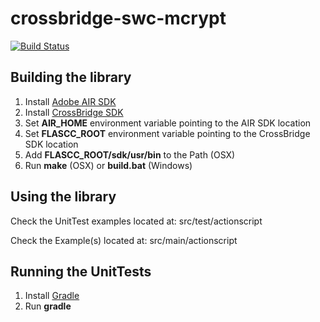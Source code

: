 crossbridge-swc-mcrypt
======================

[![Build Status](https://travis-ci.org/crossbridge-community/crossbridge-swc-mcrypt.svg?branch=master)](https://travis-ci.org/crossbridge-community/crossbridge-swc-mcrypt)

## Building the library

1. Install [Adobe AIR SDK](https://www.adobe.com/devnet/air/air-sdk-download.html)
2. Install [CrossBridge SDK](http://sourceforge.net/projects/crossbridge-community/files/)
3. Set **AIR_HOME** environment variable pointing to the AIR SDK location
4. Set **FLASCC_ROOT** environment variable pointing to the CrossBridge SDK location
5. Add **FLASCC_ROOT/sdk/usr/bin** to the Path (OSX)
6. Run **make** (OSX) or **build.bat** (Windows)

## Using the library

Check the UnitTest examples located at: src/test/actionscript

Check the Example(s) located at: src/main/actionscript

## Running the UnitTests

1. Install [Gradle](http://www.gradle.org/)
2. Run **gradle**
